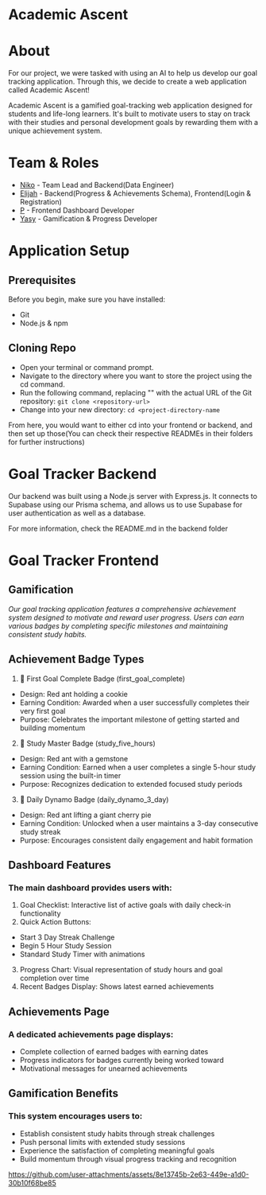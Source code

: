 # Academic Ascent

# About
For our project, we were tasked with using an AI to help us develop our goal tracking application. Through this, we decide to create a web application called Academic Ascent!

Academic Ascent is a gamified goal-tracking web application designed for students and life-long learners. It's built to motivate users to stay on track with their studies and personal development goals by rewarding them with a unique achievement system.

# Team & Roles
- [Niko](https://github.com/NikoLewis) - Team Lead and Backend(Data Engineer)
- [Elijah](https://github.com/InfamousEli02) - Backend(Progress & Achievements Schema), Frontend(Login & Registration)
- [P](https://github.com/pauriany) - Frontend Dashboard Developer
- [Yasy](https://github.com/Yasjen7) - Gamification & Progress Developer

# Application Setup
## Prerequisites
Before you begin, make sure you have installed:
- Git
- Node.js & npm

## Cloning Repo
- Open your terminal or command prompt.
- Navigate to the directory where you want to store the project using the cd command.
- Run the following command, replacing "<repository-url>" with the actual URL of the Git repository: `git clone <repository-url>`
- Change into your new directory: `cd <project-directory-name`

From here, you would want to either cd into your frontend or backend, and then set up those(You can check their respective READMEs in their folders for further instructions)


# Goal Tracker Backend
Our backend was built using a Node.js server with Express.js. It connects to Supabase using our Prisma schema, and allows us to use Supabase for user authentication as well as a database.

For more information, check the README.md in the backend folder
# Goal Tracker Frontend
## Gamification
*Our goal tracking application features a comprehensive achievement system designed to motivate and reward user progress. Users can earn various badges by completing specific milestones and maintaining consistent study habits.*

## Achievement Badge Types
1. 🍪 First Goal Complete Badge (first_goal_complete)

* Design: Red ant holding a cookie
* Earning Condition: Awarded when a user successfully completes their very first goal
* Purpose: Celebrates the important milestone of getting started and building momentum

2. 💎 Study Master Badge (study_five_hours)

* Design: Red ant with a gemstone
* Earning Condition: Earned when a user completes a single 5-hour study session using the built-in timer
* Purpose: Recognizes dedication to extended focused study periods

3. 🥧 Daily Dynamo Badge (daily_dynamo_3_day)

* Design: Red ant lifting a giant cherry pie
* Earning Condition: Unlocked when a user maintains a 3-day consecutive study streak
* Purpose: Encourages consistent daily engagement and habit formation

## Dashboard Features
### The main dashboard provides users with:

1. Goal Checklist: Interactive list of active goals with daily check-in functionality
2. Quick Action Buttons:

* Start 3 Day Streak Challenge
* Begin 5 Hour Study Session
* Standard Study Timer with animations


3. Progress Chart: Visual representation of study hours and goal completion over time
4. Recent Badges Display: Shows latest earned achievements

## Achievements Page
### A dedicated achievements page displays:

* Complete collection of earned badges with earning dates
* Progress indicators for badges currently being worked toward
* Motivational messages for unearned achievements

## Gamification Benefits
### This system encourages users to:

* Establish consistent study habits through streak challenges
* Push personal limits with extended study sessions
* Experience the satisfaction of completing meaningful goals
* Build momentum through visual progress tracking and recognition


https://github.com/user-attachments/assets/8e13745b-2e63-449e-a1d0-30b10f68be85


